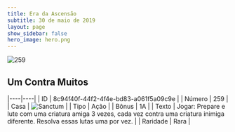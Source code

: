 ```yaml
---
title: Era da Ascensão
subtitle: 30 de maio de 2019
layout: page
show_sidebar: false
hero_image: hero.png
---
```


![259](https://cdn.keyforgegame.com/media/card_front/pt/435_259_H8C3M65JPRQX_pt.png)

## Um Contra Muitos

|----|----|
| ID | 8c94f40f-44f2-4f4e-bd83-a061f5a09c9e |
| Número | 259 |
| Casa | ![Sanctum](https://archonarcana.com/images/thumb/c/c7/Sanctum.png/22px-Sanctum.png "Santuário") |
| Tipo | Ação |
| Bônus | 1A |
| Texto | Jogar: Prepare e lute com uma criatura amiga 3 vezes, cada vez contra uma criatura inimiga diferente. Resolva essas lutas uma por vez. |
| Raridade | Rara |
